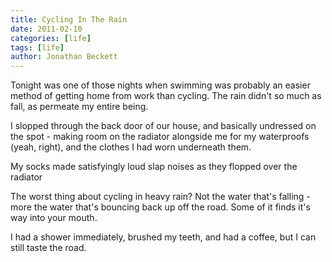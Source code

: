 ```yaml
---
title: Cycling In The Rain
date: 2011-02-10
categories: [life]
tags: [life]
author: Jonathan Beckett
---
```


Tonight was one of those nights when swimming was probably an easier method of getting home from work than cycling. The rain didn't so much as fall, as permeate my entire being.

I slopped through the back door of our house, and basically undressed on the spot - making room on the radiator alongside me for my waterproofs (yeah, right), and the clothes I had worn underneath them.

My socks made satisfyingly loud slap noises as they flopped over the radiator

The worst thing about cycling in heavy rain? Not the water that's falling - more the water that's bouncing back up off the road. Some of it finds it's way into your mouth.

I had a shower immediately, brushed my teeth, and had a coffee, but I can still taste the road.